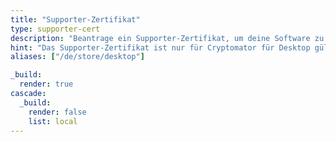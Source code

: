 ```yaml
---
title: "Supporter-Zertifikat"
type: supporter-cert
description: "Beantrage ein Supporter-Zertifikat, um deine Software zu registrieren und den Dunkel-Modus freizuschalten. Vielen Dank für deine Unterstützung!"
hint: "Das Supporter-Zertifikat ist nur für Cryptomator für Desktop gültig. Es gilt nicht für Android oder iOS. Weitere Informationen findest du unten in den häufig gestellten Fragen."
aliases: ["/de/store/desktop"]

_build:
  render: true
cascade:
  _build:
    render: false
    list: local
---
```

